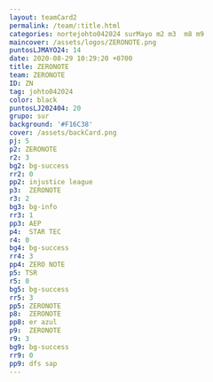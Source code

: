 ```yaml
---
layout: teamCard2
permalink: /team/:title.html
categories: nortejohto042024 surMayo m2 m3  m8 m9 
maincover: /assets/logos/ZERONOTE.png
puntosLJMAYO24: 14
date: 2020-08-29 10:29:20 +0700
title: ZERONOTE
team: ZERONOTE
ID: ZN
tag: johto042024
color: black
puntosLJ202404: 20
grupo: sur
background: '#F16C38'
cover: /assets/backCard.png
pj: 5
p2: ZERONOTE
r2: 3
bg2: bg-success
rr2: 0
pp2: injustice league
p3:  ZERONOTE
r3: 2
bg3: bg-info
rr3: 1
pp3: AEP
p4:  STAR TEC
r4: 0
bg4: bg-success
rr4: 3
pp4: ZERO NOTE
p5: TSR
r5: 0
bg5: bg-success
rr5: 3
pp5: ZERONOTE
p8:  ZERONOTE
pp8: er azul
p9:  ZERONOTE
r9: 3
bg9: bg-success
rr9: 0
pp9: dfs sap
---
```



